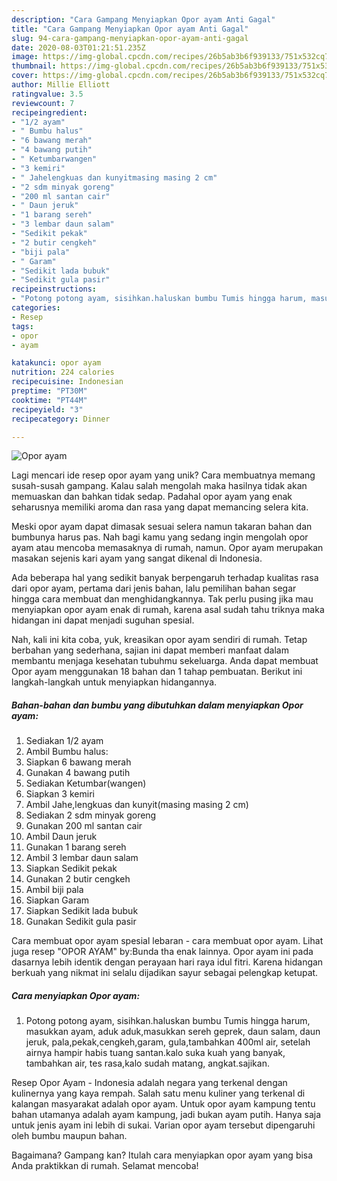 ```yaml
---
description: "Cara Gampang Menyiapkan Opor ayam Anti Gagal"
title: "Cara Gampang Menyiapkan Opor ayam Anti Gagal"
slug: 94-cara-gampang-menyiapkan-opor-ayam-anti-gagal
date: 2020-08-03T01:21:51.235Z
image: https://img-global.cpcdn.com/recipes/26b5ab3b6f939133/751x532cq70/opor-ayam-foto-resep-utama.jpg
thumbnail: https://img-global.cpcdn.com/recipes/26b5ab3b6f939133/751x532cq70/opor-ayam-foto-resep-utama.jpg
cover: https://img-global.cpcdn.com/recipes/26b5ab3b6f939133/751x532cq70/opor-ayam-foto-resep-utama.jpg
author: Millie Elliott
ratingvalue: 3.5
reviewcount: 7
recipeingredient:
- "1/2 ayam"
- " Bumbu halus"
- "6 bawang merah"
- "4 bawang putih"
- " Ketumbarwangen"
- "3 kemiri"
- " Jahelengkuas dan kunyitmasing masing 2 cm"
- "2 sdm minyak goreng"
- "200 ml santan cair"
- " Daun jeruk"
- "1 barang sereh"
- "3 lembar daun salam"
- "Sedikit pekak"
- "2 butir cengkeh"
- "biji pala"
- " Garam"
- "Sedikit lada bubuk"
- "Sedikit gula pasir"
recipeinstructions:
- "Potong potong ayam, sisihkan.haluskan bumbu Tumis hingga harum, masukkan ayam, aduk aduk,masukkan sereh geprek, daun salam, daun jeruk, pala,pekak,cengkeh,garam, gula,tambahkan 400ml air, setelah airnya hampir habis tuang santan.kalo suka kuah yang banyak, tambahkan air, tes rasa,kalo sudah matang, angkat.sajikan."
categories:
- Resep
tags:
- opor
- ayam

katakunci: opor ayam 
nutrition: 224 calories
recipecuisine: Indonesian
preptime: "PT30M"
cooktime: "PT44M"
recipeyield: "3"
recipecategory: Dinner

---
```



![Opor ayam](https://img-global.cpcdn.com/recipes/26b5ab3b6f939133/751x532cq70/opor-ayam-foto-resep-utama.jpg)

Lagi mencari ide resep opor ayam yang unik? Cara membuatnya memang susah-susah gampang. Kalau salah mengolah maka hasilnya tidak akan memuaskan dan bahkan tidak sedap. Padahal opor ayam yang enak seharusnya memiliki aroma dan rasa yang dapat memancing selera kita.

Meski opor ayam dapat dimasak sesuai selera namun takaran bahan dan bumbunya harus pas. Nah bagi kamu yang sedang ingin mengolah opor ayam atau mencoba memasaknya di rumah, namun. Opor ayam merupakan masakan sejenis kari ayam yang sangat dikenal di Indonesia.

Ada beberapa hal yang sedikit banyak berpengaruh terhadap kualitas rasa dari opor ayam, pertama dari jenis bahan, lalu pemilihan bahan segar hingga cara membuat dan menghidangkannya. Tak perlu pusing jika mau menyiapkan opor ayam enak di rumah, karena asal sudah tahu triknya maka hidangan ini dapat menjadi suguhan spesial.


Nah, kali ini kita coba, yuk, kreasikan opor ayam sendiri di rumah. Tetap berbahan yang sederhana, sajian ini dapat memberi manfaat dalam membantu menjaga kesehatan tubuhmu sekeluarga. Anda dapat membuat Opor ayam menggunakan 18 bahan dan 1 tahap pembuatan. Berikut ini langkah-langkah untuk menyiapkan hidangannya.

<!--inarticleads1-->

##### Bahan-bahan dan bumbu yang dibutuhkan dalam menyiapkan Opor ayam:

1. Sediakan 1/2 ayam
1. Ambil  Bumbu halus:
1. Siapkan 6 bawang merah
1. Gunakan 4 bawang putih
1. Sediakan  Ketumbar(wangen)
1. Siapkan 3 kemiri
1. Ambil  Jahe,lengkuas dan kunyit(masing masing 2 cm)
1. Sediakan 2 sdm minyak goreng
1. Gunakan 200 ml santan cair
1. Ambil  Daun jeruk
1. Gunakan 1 barang sereh
1. Ambil 3 lembar daun salam
1. Siapkan Sedikit pekak
1. Gunakan 2 butir cengkeh
1. Ambil biji pala
1. Siapkan  Garam
1. Siapkan Sedikit lada bubuk
1. Gunakan Sedikit gula pasir


Cara membuat opor ayam spesial lebaran - cara membuat opor ayam. Lihat juga resep &#34;OPOR AYAM&#34; by:Bunda tha enak lainnya. Opor ayam ini pada dasarnya lebih identik dengan perayaan hari raya idul fitri. Karena hidangan berkuah yang nikmat ini selalu dijadikan sayur sebagai pelengkap ketupat. 

<!--inarticleads2-->

##### Cara menyiapkan Opor ayam:

1. Potong potong ayam, sisihkan.haluskan bumbu Tumis hingga harum, masukkan ayam, aduk aduk,masukkan sereh geprek, daun salam, daun jeruk, pala,pekak,cengkeh,garam, gula,tambahkan 400ml air, setelah airnya hampir habis tuang santan.kalo suka kuah yang banyak, tambahkan air, tes rasa,kalo sudah matang, angkat.sajikan.


Resep Opor Ayam - Indonesia adalah negara yang terkenal dengan kulinernya yang kaya rempah. Salah satu menu kuliner yang terkenal di kalangan masyarakat adalah opor ayam. Untuk opor ayam kampung tentu bahan utamanya adalah ayam kampung, jadi bukan ayam putih. Hanya saja untuk jenis ayam ini lebih di sukai. Varian opor ayam tersebut dipengaruhi oleh bumbu maupun bahan. 

Bagaimana? Gampang kan? Itulah cara menyiapkan opor ayam yang bisa Anda praktikkan di rumah. Selamat mencoba!
